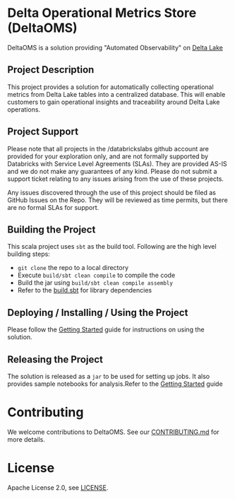 # Delta Operational Metrics Store (DeltaOMS)
DeltaOMS is a solution providing "Automated Observability" on [Delta Lake](https://github.com/delta-io/delta)

## Project Description
This project provides a solution for automatically collecting operational metrics from Delta Lake tables into a centralized database. This will enable customers to gain operational insights and traceability around Delta Lake operations.

## Project Support
Please note that all projects in the /databrickslabs github account are provided for your exploration only, and are not formally supported by Databricks with Service Level Agreements (SLAs).  They are provided AS-IS and we do not make any guarantees of any kind.  Please do not submit a support ticket relating to any issues arising from the use of these projects.

Any issues discovered through the use of this project should be filed as GitHub Issues on the Repo.  They will be reviewed as time permits, but there are no formal SLAs for support.

## Building the Project
This scala project uses `sbt` as the build tool. Following are the high level building steps:

- `git clone` the repo to a local directory
- Execute `build/sbt clean compile` to compile the code
- Build the jar using `build/sbt clean compile assembly`
- Refer to the [build.sbt](./build.sbt) for library dependencies

## Deploying / Installing / Using the Project
Please follow the [Getting Started](./docs/GETTING%20STARTED.md) guide for instructions on using the solution.

## Releasing the Project
The solution is released as a `jar` to be used for setting up jobs. It also provides sample notebooks for analysis.Refer to the [Getting Started](./docs/GETTING%20STARTED.md) guide 

# Contributing 
We welcome contributions to DeltaOMS. See our [CONTRIBUTING.md](CONTRIBUTING.md) for more details.

# License
Apache License 2.0, see [LICENSE](LICENSE.txt).
